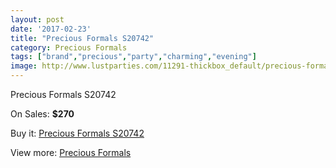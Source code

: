 ```yaml
---
layout: post
date: '2017-02-23'
title: "Precious Formals S20742"
category: Precious Formals
tags: ["brand","precious","party","charming","evening"]
image: http://www.lustparties.com/11291-thickbox_default/precious-formals-s20742.jpg
---
```

Precious Formals S20742

On Sales: **$270**
<a href="https://www.lustparties.com/en/precious-formals/4044-precious-formals-s20742.html"><amp-img layout="responsive" width="600" height="600" src="//www.lustparties.com/11291-thickbox_default/precious-formals-s20742.jpg" alt="Precious Formals S20742 0" /></a>
<a href="https://www.lustparties.com/en/precious-formals/4044-precious-formals-s20742.html"><amp-img layout="responsive" width="600" height="600" src="//www.lustparties.com/11292-thickbox_default/precious-formals-s20742.jpg" alt="Precious Formals S20742 1" /></a>

Buy it: [Precious Formals S20742](https://www.lustparties.com/en/precious-formals/4044-precious-formals-s20742.html "Precious Formals S20742")

View more: [Precious Formals](https://www.lustparties.com/en/18-precious-formals "Precious Formals")
